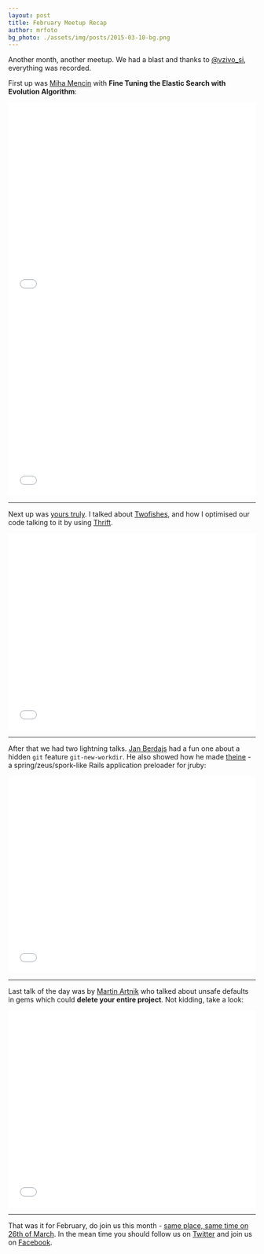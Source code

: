 ```yaml
---
layout: post
title: February Meetup Recap
author: mrfoto
bg_photo: ./assets/img/posts/2015-03-10-bg.png
---
```


Another month, another meetup. We had a blast and thanks to [@vzivo_si](http://www.vzivo.si/), everything was recorded.

First up was [Miha Mencin](https://twitter.com/miha_mencin) with **Fine Tuning the Elastic Search with Evolution Algorithm**:

<iframe style="width:100%" height="400" src="//www.youtube.com/embed/moeJ8iyzDoY" frameborder="0" allowfullscreen></iframe>

<iframe style="width:100%" height="400" src="//www.slideshare.net/slideshow/embed_code/45643722"  frameborder="0" allowfullscreen></iframe>

***

Next up was [yours truly](https://twitter.com/mr_foto). I talked about [Twofishes](http://twofishes.net/), and how I optimised our code talking to it by using [Thrift](https://thrift.apache.org/).

<iframe style="width:100%" height="400" src="//www.youtube.com/embed/XnreZtC87do" frameborder="0" allowfullscreen></iframe>

<script async class="speakerdeck-embed" data-id="7df3150316fe490d8557e1e5d5b84799" data-ratio="1.33333333333333" src="//speakerdeck.com/assets/embed.js"></script>

***

After that we had two lightning talks. [Jan Berdajs](https://twitter.com/mrbrdo) had a fun one about a hidden `git` feature `git-new-workdir`. He also showed how he made [theine](https://github.com/mrbrdo/theine) - a spring/zeus/spork-like Rails application preloader for jruby:

<iframe style="width:100%" height="400" src="//www.youtube.com/embed/RA_8D2CCGh4" frameborder="0" allowfullscreen></iframe>

***

Last talk of the day was by [Martin Artnik](https://twitter.com/artto) who talked about unsafe defaults in gems which could **delete your entire project**. Not kidding, take a look:

<iframe style="width:100%" height="400" src="//www.youtube.com/embed/FyNDkA9XyvE" frameborder="0" allowfullscreen></iframe>

***

That was it for February, do join us this month - [same place, same time on 26th of March](http://www.meetup.com/RubySlovenia/events/220784636/). In the mean time you should follow us on [Twitter](https://twitter.com/RubySlovenia) and join us on [Facebook](https://www.facebook.com/groups/RubySlovenia/).
